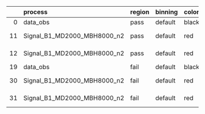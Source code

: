 |    | process                     | region   | binning   | color   | process_type   |   scale | variation   | source_filename                                                      | source_histname   | alias                       | title     |   combine_idx |     lnN |   shapes | syst_type   |   direction |   variation_alias |
|---:|:----------------------------|:---------|:----------|:--------|:---------------|--------:|:------------|:---------------------------------------------------------------------|:------------------|:----------------------------|:----------|--------------:|--------:|---------:|:------------|------------:|------------------:|
|  0 | data_obs                    | pass     | default   | black   | DATA           |       1 | nominal     | ./histograms_for_2DAlphabet_v16//BH_Data.root                        | hpass             | Data                        | Data      |           nan | nan     |      nan | nan         |         nan |               nan |
| 11 | Signal_B1_MD2000_MBH8000_n2 | pass     | default   | red     | SIGNAL         |       1 | lumi        | ./histograms_for_2DAlphabet_v16//BH_Signal_B1_MD2000_MBH8000_n2.root | hpass             | Signal_B1_MD2000_MBH8000_n2 | BH signal |           nan |   1.016 |      nan | lnN         |         nan |               nan |
| 12 | Signal_B1_MD2000_MBH8000_n2 | pass     | default   | red     | SIGNAL         |       1 | nominal     | ./histograms_for_2DAlphabet_v16//BH_Signal_B1_MD2000_MBH8000_n2.root | hpass             | Signal_B1_MD2000_MBH8000_n2 | BH signal |           nan | nan     |      nan | nan         |         nan |               nan |
| 19 | data_obs                    | fail     | default   | black   | DATA           |       1 | nominal     | ./histograms_for_2DAlphabet_v16//BH_Data.root                        | hfail             | Data                        | Data      |           nan | nan     |      nan | nan         |         nan |               nan |
| 30 | Signal_B1_MD2000_MBH8000_n2 | fail     | default   | red     | SIGNAL         |       1 | lumi        | ./histograms_for_2DAlphabet_v16//BH_Signal_B1_MD2000_MBH8000_n2.root | hfail             | Signal_B1_MD2000_MBH8000_n2 | BH signal |           nan |   1.016 |      nan | lnN         |         nan |               nan |
| 31 | Signal_B1_MD2000_MBH8000_n2 | fail     | default   | red     | SIGNAL         |       1 | nominal     | ./histograms_for_2DAlphabet_v16//BH_Signal_B1_MD2000_MBH8000_n2.root | hfail             | Signal_B1_MD2000_MBH8000_n2 | BH signal |           nan | nan     |      nan | nan         |         nan |               nan |